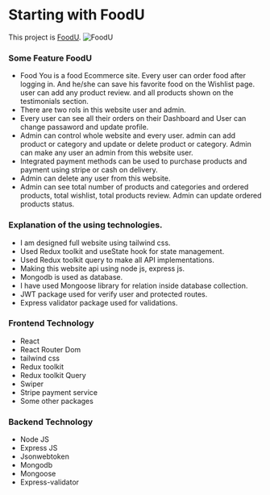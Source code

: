 # Starting with FoodU

This project is [FoodU](https://food-u.netlify.app/).
![FoodU](https://i.ibb.co/KWWX9CG/foodU2.png)

### Some Feature FoodU

- Food You is a food Ecommerce site. Every user can order food after logging in. And he/she can save his favorite food on the Wishlist page.
user can add any product review. and all products shown on the testimonials section. 
- There are two rols in this website user and admin.
- Every user can see all their orders on their Dashboard and User can change passaword and update profile.
- Admin can control whole website and every user. admin can add product or category and update or delete product or category. Admin can make any user an admin from this website user.
- Integrated payment methods can be used to purchase products and payment using stripe or cash on delivery.
- Admin can delete any user from this website.
- Admin can see total number of products and categories and ordered products, total wishlist, total products review. Admin can update ordered products status. 

### Explanation of the using technologies.
- I am designed full website using tailwind css.
- Used Redux toolkit and useState hook for state management.
- Used Redux toolkit query to make all API implementations.
- Making this website api using node js, express js.
- Mongodb is used as database.
- I have used Mongoose library for relation inside database collection.
- JWT package used for verify user and protected routes.
- Express validator package used for validations.

### Frontend Technology

- React
- React Router Dom
- tailwind css
- Redux toolkit
- Redux toolkit Query
- Swiper 
- Stripe payment service
- Some other packages

### Backend Technology

- Node JS
- Express JS
- Jsonwebtoken
- Mongodb
- Mongoose
- Express-validator
